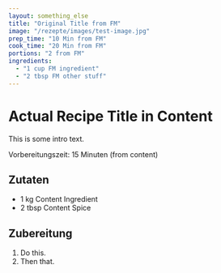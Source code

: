 ```yaml
---
layout: something_else
title: "Original Title from FM"
image: "/rezepte/images/test-image.jpg"
prep_time: "10 Min from FM"
cook_time: "20 Min from FM"
portions: "2 from FM"
ingredients:
  - "1 cup FM ingredient"
  - "2 tbsp FM other stuff"
---
```

# Actual Recipe Title in Content

This is some intro text.

Vorbereitungszeit: 15 Minuten (from content)

## Zutaten

- 1 kg Content Ingredient
- 2 tbsp Content Spice

## Zubereitung

1.  Do this.
2.  Then that.
